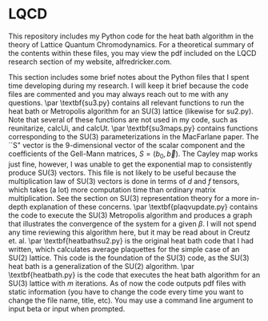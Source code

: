 # LQCD
This repository includes my Python code for the heat bath algorithm in the theory of Lattice Quantum Chromodynamics. 
For a theoretical summary of the contents within these files, you may view the pdf included on the LQCD research section of my website, alfredricker.com.

This section includes some brief notes about the Python files that I spent time developing during my research. I will keep it brief because the code files are commented and you may always reach out to me with any questions. \par
\textbf{su3.py} contains all relevant functions to run the heat bath or Metropolis algorithm for an SU(3) lattice (likewise for su2.py). Note that several of these functions are not used in my code, such as reunitarize, calcUi, and calcUt. 
\par \textbf{su3maps.py} contains functions corresponding to the SU(3) parameterizations in the MacFarlane paper. The ``S" vector is the 9-dimensional vector of the scalar component and the coefficients of the Gell-Mann matrices, $S = (b_0,\vec{b})$. The Cayley map works just fine, however, I was unable to get the exponential map to consistently produce SU(3) vectors. This file is not likely to be useful because the multiplication law of SU(3) vectors is done in terms of $d$ and $f$ tensors, which takes (a lot) more computation time than ordinary matrix multiplication. See the section on SU(3) representation theory for a more in-depth explanation of these concerns. \par
\textbf{plaqvupdate.py} contains the code to execute the SU(3) Metropolis algorithm and produces a graph that illustrates the convergence of the system for a given $\beta$. I will not spend any time reviewing this algorithm here, but it may be read about in Creutz et. al.
\par \textbf{heatbathsu2.py} is the original heat bath code that I had written, which calculates average plaquettes for the simple case of an SU(2) lattice. This code is the foundation of the SU(3) code, as the SU(3) heat bath is a generalization of the SU(2) algorithm.
\par \textbf{heatbath.py} is the code that executes the heat bath algorithm for an SU(3) lattice with $m$ iterations. As of now the code outputs pdf files with static information (you have to change the code every time you want to change the file name, title, etc). You may use a command line argument to input beta or input when prompted.
